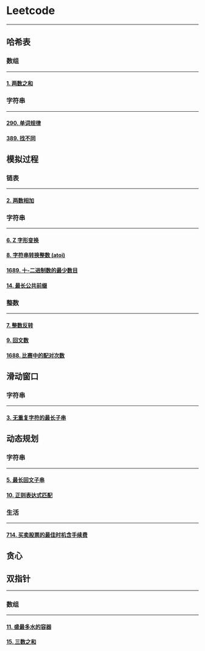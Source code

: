 # Leetcode

----



## 哈希表



### 数组

----



#### [1. 两数之和](https://leetcode-cn.com/problems/two-sum/)







### 字符串

---



#### [290. 单词规律](https://leetcode-cn.com/problems/word-pattern/)



#### [389. 找不同](https://leetcode-cn.com/problems/find-the-difference/)





## 模拟过程



### 链表

---



#### [2. 两数相加](https://leetcode-cn.com/problems/add-two-numbers/)





### 字符串

----



#### [6. Z 字形变换](https://leetcode-cn.com/problems/zigzag-conversion/)



#### [8. 字符串转换整数 (atoi)](https://leetcode-cn.com/problems/string-to-integer-atoi/)



#### [1689. 十-二进制数的最少数目](https://leetcode-cn.com/problems/partitioning-into-minimum-number-of-deci-binary-numbers/)



#### [14. 最长公共前缀](https://leetcode-cn.com/problems/longest-common-prefix/)







### 整数

---



#### [7. 整数反转](https://leetcode-cn.com/problems/reverse-integer/)



#### [9. 回文数](https://leetcode-cn.com/problems/palindrome-number/)



#### [1688. 比赛中的配对次数](https://leetcode-cn.com/problems/count-of-matches-in-tournament/)







## 滑动窗口



### 字符串

---



#### [3. 无重复字符的最长子串](https://leetcode-cn.com/problems/longest-substring-without-repeating-characters/)







## 动态规划



### 字符串

---



#### [5. 最长回文子串](https://leetcode-cn.com/problems/longest-palindromic-substring/)



#### [10. 正则表达式匹配](https://leetcode-cn.com/problems/regular-expression-matching/)







### 生活

---



#### [714. 买卖股票的最佳时机含手续费](https://leetcode-cn.com/problems/best-time-to-buy-and-sell-stock-with-transaction-fee/)







## 贪心





## 双指针

---





### 数组

---



#### [11. 盛最多水的容器](https://leetcode-cn.com/problems/container-with-most-water/)



#### [15. 三数之和](https://leetcode-cn.com/problems/3sum/)






